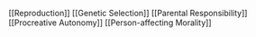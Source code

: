 [[Reproduction]]
[[Genetic Selection]]
[[Parental Responsibility]]
[[Procreative Autonomy]]
[[Person-affecting Morality]]
